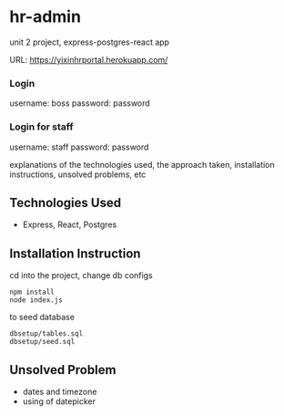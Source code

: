 # hr-admin
unit 2 project, express-postgres-react app

URL: https://yixinhrportal.herokuapp.com/

### Login
username: boss 
password: password

### Login for staff
username: staff
password: password

explanations of the technologies used, the approach taken, installation instructions, unsolved problems, etc

## Technologies Used
- Express, React, Postgres

## Installation Instruction

cd into the project, change db configs

```
npm install
node index.js
````
to seed database
```
dbsetup/tables.sql
dbsetup/seed.sql
```

## Unsolved Problem 
- dates and timezone
- using of datepicker
